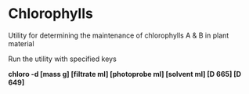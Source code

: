 # Chlorophylls
<p>Utility for determining the maintenance of chlorophylls A & B in plant material</p>
<p>Run the utility with specified keys</p>
<p><b>chloro -d [mass g] [filtrate ml] [photoprobe ml] [solvent ml] [D 665] [D 649]</b></p>
